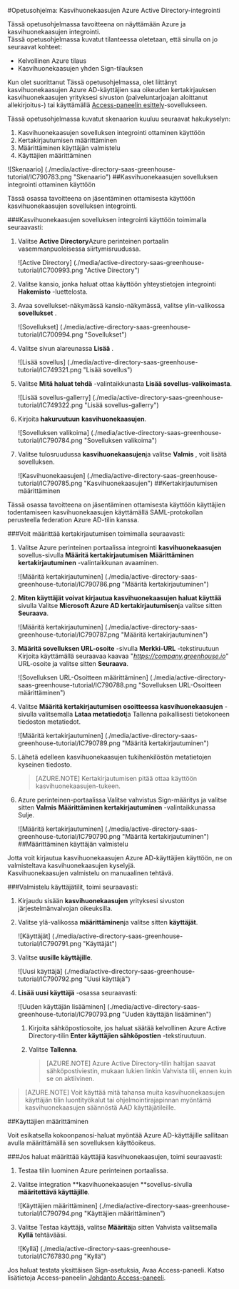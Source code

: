 <properties 
    pageTitle="Opetusohjelma: Azure Active Directory-integrointi kasvihuonekaasujen | Microsoft Azure" 
    description="Opettele käyttämään kasvihuonekaasujen Azure Active Directory-hakemistosta käyttöön kertakirjautumisen, automaattinen valmistelu ja lisää!" 
    services="active-directory" 
    authors="jeevansd"  
    documentationCenter="na" 
    manager="femila"/>
<tags 
    ms.service="active-directory" 
    ms.devlang="na" 
    ms.topic="article" 
    ms.tgt_pltfrm="na" 
    ms.workload="identity" 
    ms.date="09/29/2016" 
    ms.author="jeedes" />

#<a name="tutorial-azure-active-directory-integration-with-greenhouse"></a>Opetusohjelma: Kasvihuonekaasujen Azure Active Directory-integrointi
  
Tässä opetusohjelmassa tavoitteena on näyttämään Azure ja kasvihuonekaasujen integrointi.  
Tässä opetusohjelmassa kuvatut tilanteessa oletetaan, että sinulla on jo seuraavat kohteet:

-   Kelvollinen Azure tilaus
-   Kasvihuonekaasujen yhden Sign-tilauksen
  
Kun olet suorittanut Tässä opetusohjelmassa, olet liittänyt kasvihuonekaasujen Azure AD-käyttäjien saa oikeuden kertakirjauksen kasvihuonekaasujen yrityksesi sivuston (palveluntarjoajan aloittanut allekirjoitus-) tai käyttämällä [Access-paneelin esittely](active-directory-saas-access-panel-introduction.md)-sovellukseen.
  
Tässä opetusohjelmassa kuvatut skenaarion kuuluu seuraavat hakukyselyn:

1.  Kasvihuonekaasujen sovelluksen integrointi ottaminen käyttöön
2.  Kertakirjautumisen määrittäminen
3.  Määrittäminen käyttäjän valmistelu
4.  Käyttäjien määrittäminen

![Skenaario] (./media/active-directory-saas-greenhouse-tutorial/IC790783.png "Skenaario")
##<a name="enabling-the-application-integration-for-greenhouse"></a>Kasvihuonekaasujen sovelluksen integrointi ottaminen käyttöön
  
Tässä osassa tavoitteena on jäsentäminen ottamisesta käyttöön kasvihuonekaasujen sovelluksen integrointi.

###<a name="to-enable-the-application-integration-for-greenhouse-perform-the-following-steps"></a>Kasvihuonekaasujen sovelluksen integrointi käyttöön toimimalla seuraavasti:

1.  Valitse **Active Directory**Azure perinteinen portaalin vasemmanpuoleisessa siirtymisruudussa.

    ![Active Directory] (./media/active-directory-saas-greenhouse-tutorial/IC700993.png "Active Directory")

2.  Valitse kansio, jonka haluat ottaa käyttöön yhteystietojen integrointi **Hakemisto** -luettelosta.

3.  Avaa sovellukset-näkymässä kansio-näkymässä, valitse ylin-valikossa **sovellukset** .

    ![Sovellukset] (./media/active-directory-saas-greenhouse-tutorial/IC700994.png "Sovellukset")

4.  Valitse sivun alareunassa **Lisää** .

    ![Lisää sovellus] (./media/active-directory-saas-greenhouse-tutorial/IC749321.png "Lisää sovellus")

5.  Valitse **Mitä haluat tehdä** -valintaikkunasta **Lisää sovellus-valikoimasta**.

    ![Lisää sovellus-gallerry] (./media/active-directory-saas-greenhouse-tutorial/IC749322.png "Lisää sovellus-gallerry")

6.  Kirjoita **hakuruutuun** **kasvihuonekaasujen**.

    ![Sovelluksen valikoima] (./media/active-directory-saas-greenhouse-tutorial/IC790784.png "Sovelluksen valikoima")

7.  Valitse tulosruudussa **kasvihuonekaasujen**ja valitse **Valmis** , voit lisätä sovelluksen.

    ![Kasvihuonekaasujen] (./media/active-directory-saas-greenhouse-tutorial/IC790785.png "Kasvihuonekaasujen")
##<a name="configuring-single-sign-on"></a>Kertakirjautumisen määrittäminen
  
Tässä osassa tavoitteena on jäsentäminen ottamisesta käyttöön käyttäjien todentamiseen kasvihuonekaasujen käyttämällä SAML-protokollan perusteella federation Azure AD-tilin kanssa.

###<a name="to-configure-single-sign-on-perform-the-following-steps"></a>Voit määrittää kertakirjautumisen toimimalla seuraavasti:

1.  Valitse Azure perinteinen portaalissa integrointi **kasvihuonekaasujen** sovellus-sivulla **Määritä kertakirjautumisen** **Määrittäminen kertakirjautuminen** -valintaikkunan avaaminen.

    ![Määritä kertakirjautuminen] (./media/active-directory-saas-greenhouse-tutorial/IC790786.png "Määritä kertakirjautuminen")

2.  **Miten käyttäjät voivat kirjautua kasvihuonekaasujen haluat käyttää** sivulla Valitse **Microsoft Azure AD kertakirjautumisen**ja valitse sitten **Seuraava**.

    ![Määritä kertakirjautuminen] (./media/active-directory-saas-greenhouse-tutorial/IC790787.png "Määritä kertakirjautuminen")

3.  **Määritä sovelluksen URL-osoite** -sivulla **Merkki-URL** -tekstiruutuun Kirjoita käyttämällä seuraavaa kaavaa "*https://company.greenhouse.io*" URL-osoite ja valitse sitten **Seuraava**.

    ![Sovelluksen URL-Osoitteen määrittäminen] (./media/active-directory-saas-greenhouse-tutorial/IC790788.png "Sovelluksen URL-Osoitteen määrittäminen")

4.  Valitse **Määritä kertakirjautumisen osoitteessa kasvihuonekaasujen** -sivulla valitsemalla **Lataa metatiedot**ja Tallenna paikallisesti tietokoneen tiedoston metatiedot.

    ![Määritä kertakirjautuminen] (./media/active-directory-saas-greenhouse-tutorial/IC790789.png "Määritä kertakirjautuminen")

5.  Lähetä edelleen kasvihuonekaasujen tukihenkilöstön metatietojen kyseinen tiedosto.

    >[AZURE.NOTE] Kertakirjautumisen pitää ottaa käyttöön kasvihuonekaasujen-tukeen.

6.  Azure perinteinen-portaalissa Valitse vahvistus Sign-määritys ja valitse sitten **Valmis** **Määrittäminen kertakirjautuminen** -valintaikkunassa Sulje.

    ![Määritä kertakirjautuminen] (./media/active-directory-saas-greenhouse-tutorial/IC790790.png "Määritä kertakirjautuminen")
##<a name="configuring-user-provisioning"></a>Määrittäminen käyttäjän valmistelu
  
Jotta voit kirjautua kasvihuonekaasujen Azure AD-käyttäjien käyttöön, ne on valmisteltava kasvihuonekaasujen kyselyjä.  
Kasvihuonekaasujen valmistelu on manuaalinen tehtävä.

###<a name="to-provision-a-user-accounts-perform-the-following-steps"></a>Valmistelu käyttäjätilit, toimi seuraavasti:

1.  Kirjaudu sisään **kasvihuonekaasujen** yrityksesi sivuston järjestelmänvalvojan oikeuksilla.

2.  Valitse ylä-valikossa **määrittäminen**ja valitse sitten **käyttäjät**.

    ![Käyttäjät] (./media/active-directory-saas-greenhouse-tutorial/IC790791.png "Käyttäjät")

3.  Valitse **uusille käyttäjille**.

    ![Uusi käyttäjä] (./media/active-directory-saas-greenhouse-tutorial/IC790792.png "Uusi käyttäjä")

4.  **Lisää uusi käyttäjä** -osassa seuraavasti:

    ![Uuden käyttäjän lisääminen] (./media/active-directory-saas-greenhouse-tutorial/IC790793.png "Uuden käyttäjän lisääminen")

    1.  Kirjoita sähköpostiosoite, jos haluat säätää kelvollinen Azure Active Directory-tilin **Enter käyttäjien sähköpostien** -tekstiruutuun.
    2.  Valitse **Tallenna**.
        
        >[AZURE.NOTE] Azure Active Directory-tilin haltijan saavat sähköpostiviestin, mukaan lukien linkin Vahvista tili, ennen kuin se on aktiivinen.

>[AZURE.NOTE] Voit käyttää mitä tahansa muita kasvihuonekaasujen käyttäjän tilin luontityökalut tai ohjelmointirajapinnan myöntämä kasvihuonekaasujen säännöstä AAD käyttäjätileille.

##<a name="assigning-users"></a>Käyttäjien määrittäminen
  
Voit esikatsella kokoonpanosi-haluat myöntää Azure AD-käyttäjille sallitaan avulla määrittämällä sen sovelluksen käyttöoikeus.

###<a name="to-assign-users-to-greenhouse-perform-the-following-steps"></a>Jos haluat määrittää käyttäjiä kasvihuonekaasujen, toimi seuraavasti:

1.  Testaa tilin luominen Azure perinteinen portaalissa.

2.  Valitse integration **kasvihuonekaasujen **sovellus-sivulla **määritettävä käyttäjille**.

    ![Käyttäjien määrittäminen] (./media/active-directory-saas-greenhouse-tutorial/IC790794.png "Käyttäjien määrittäminen")

3.  Valitse Testaa käyttäjä, valitse **Määritä**ja sitten Vahvista valitsemalla **Kyllä** tehtävääsi.

    ![Kyllä] (./media/active-directory-saas-greenhouse-tutorial/IC767830.png "Kyllä")
  
Jos haluat testata yksittäisen Sign-asetuksia, Avaa Access-paneeli. Katso lisätietoja Access-paneelin [Johdanto Access-paneeli](active-directory-saas-access-panel-introduction.md).